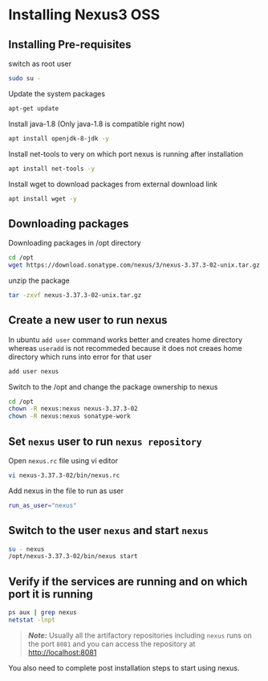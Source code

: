 # Installing Nexus3 OSS

## Installing Pre-requisites

switch as root user

```sh
sudo su -
```

Update the system packages

```sh
apt-get update
```

Install java-1.8 (Only java-1.8 is compatible right now)

```sh
apt install openjdk-8-jdk -y
```

Install net-tools to very on which port nexus is running after installation

```sh
apt install net-tools -y
```

Install wget to download packages from external download link

```sh
apt install wget -y
```

## Downloading packages

Downloading packages in /opt directory

```sh
cd /opt
wget https://download.sonatype.com/nexus/3/nexus-3.37.3-02-unix.tar.gz
```

unzip the package

```sh
tar -zxvf nexus-3.37.3-02-unix.tar.gz
```

## Create a new user to run nexus

In ubuntu `add user` command works better and creates home directory whereas `useradd` is not recommeded because it does not creaes home directory which runs into error for that user

```sh
add user nexus
```

Switch to the /opt and change the package ownership to nexus

```sh
cd /opt
chown -R nexus:nexus nexus-3.37.3-02
chown -R nexus:nexus sonatype-work
```

## Set `nexus` user to run `nexus repository`

Open `nexus.rc` file using vi editor

```sh
vi nexus-3.37.3-02/bin/nexus.rc
```

Add nexus in the file to run as user

```sh
run_as_user="nexus"
```

## Switch to the user `nexus` and start `nexus`

```sh
su - nexus
/opt/nexus-3.37.3-02/bin/nexus start
```

## Verify if the services are running and on which port it is running

```sh
ps aux | grep nexus
netstat -lnpt
```

> ***Note:***
 Usually all the artifactory repositories including `nexus` runs on the port `8081` and you can access the repository at <http://localhost:8081>

 You also need to complete post installation steps to start using nexus.
